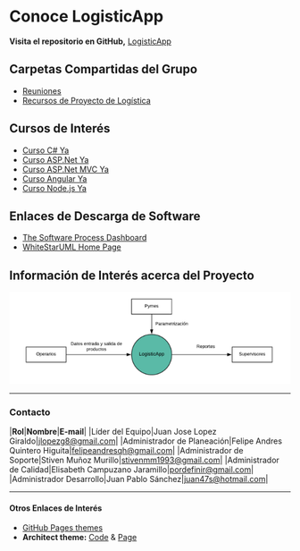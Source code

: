 # Conoce LogisticApp
**Visita el repositorio en GitHub,** [LogisticApp](https://github.com/steelheart93/LogisticApp)

## Carpetas Compartidas del Grupo
* [Reuniones](https://drive.google.com/drive/u/0/folders/1yId2IfPIDdAhFavqeNVNsL0p5qPsZzdR)
* [Recursos de Proyecto de Logística](https://drive.google.com/drive/u/0/folders/1mpDpeHUwC9ujBUCYYHVHMnLMkfdks-Ou)

## Cursos de Interés
* [Curso C# Ya](http://www.tutorialesprogramacionya.com/csharpya/)
* [Curso ASP.Net Ya](http://www.tutorialesprogramacionya.com/aspnetya/)
* [Curso ASP.Net MVC Ya](http://www.tutorialesprogramacionya.com/aspnetmvcya/)
* [Curso Angular Ya](http://www.tutorialesprogramacionya.com/angularya/)
* [Curso Node.js Ya](http://www.tutorialesprogramacionya.com/javascriptya/nodejsya/)

## Enlaces de Descarga de Software
* [The Software Process Dashboard](https://www.processdash.com/)
* [WhiteStarUML Home Page](http://whitestaruml.sourceforge.net/)

## Información de Interés acerca del Proyecto
![Diagrama de Contexto](contexto.png)

* * *

### Contacto
|**Rol**|**Nombre**|**E-mail**|
|Líder del Equipo|Juan Jose Lopez Giraldo|[jlopezg8@gmail.com](mailto:jlopezg8@gmail.com)|
|Administrador de Planeación|Felipe Andres Quintero Higuita|[felipeandresqh@gmail.com](mailto:felipeandresqh@gmail.com)|
|Administrador de Soporte|Stiven Muñoz Murillo|[stivenmm1993@gmail.com](mailto:stivenmm1993@gmail.com)|
|Administrador de Calidad|Elisabeth Campuzano Jaramillo|[pordefinir@gmail.com](mailto:pordefinir@gmail.com)|
|Administrador Desarrollo|Juan Pablo Sánchez|[juan47s@hotmail.com](mailto:)|

* * *

#### Otros Enlaces de Interés
* [GitHub Pages themes](https://github.com/pages-themes)
* **Architect theme:** [Code](https://github.com/pages-themes/architect/edit/master/index.md) & [Page](https://pages-themes.github.io/architect/)
